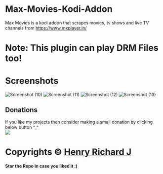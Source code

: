 # Max-Movies-Kodi-Addon
Max Movies is a kodi addon that scrapes movies, tv shows and live TV channels from https://www.mxplayer.in/

# Note: This plugin can play DRM Files too!

# Screenshots
![Screenshot (10)](https://user-images.githubusercontent.com/68910039/113399042-2e4f8f00-93bd-11eb-9cfc-925a37be73c9.png)
![Screenshot (11)](https://user-images.githubusercontent.com/68910039/113399046-30b1e900-93bd-11eb-89fc-7df1f5952c4e.png)
![Screenshot (12)](https://user-images.githubusercontent.com/68910039/113399049-31e31600-93bd-11eb-8a8e-71aba89cfdde.png)
![Screenshot (13)](https://user-images.githubusercontent.com/68910039/113399053-33acd980-93bd-11eb-9e64-5502494e05c1.png)

## Donations
If you like my projects then consider making a small donation by clicking below button ^_^
<br/>
[![](https://img.shields.io/badge/Donate-Paypal-blue?style=for-the-badge&logo=paypal)](https://www.paypal.com/paypalme/henryrics)

# Copyrights © [Henry Richard J](https://github.com/henry-richard7)
#### Star the Repo in case you liked it :)
